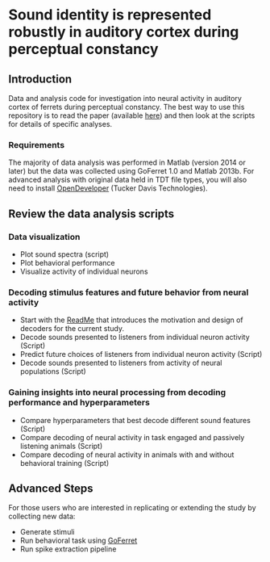 # Sound identity is represented robustly in auditory cortex during perceptual constancy

## Introduction

Data and analysis code for investigation into neural activity in auditory cortex of ferrets during perceptual constancy. The best way to use this repository is to read the paper (available [here](https://www.nature.com/articles/s41467-018-07237-3)) and then look at the scripts for details of specific analyses. 

### Requirements

The majority of data analysis was performed in Matlab (version 2014 or later) but the data was collected using GoFerret 1.0 and Matlab 2013b. For advanced analysis with original data held in TDT file types, you will also need to install [OpenDeveloper](https://www.tdt.com/component/opendeveloper/) (Tucker Davis Technologies).

## Review the data analysis scripts

### Data visualization
* Plot sound spectra (script)
* Plot behavioral performance
* Visualize activity of individual neurons

### Decoding stimulus features and future behavior from neural activity
* Start with the <a href="./decoding_neural_activity/ReadMe.md">ReadMe</a> that introduces the motivation and design of decoders for the current study. 
* Decode sounds presented to listeners from individual neuron activity (Script)
* Predict future choices of listeners from individual neuron activity (Script)
* Decode sounds presented to listeners from activity of neural populations (Script)

### Gaining insights into neural processing from decoding performance and hyperparameters
* Compare hyperparameters that best decode different sound features (Script)
* Compare decoding of neural activity in task engaged and passively listening animals (Script)
* Compare decoding of neural activity in animals with and without behavioral training (Script)


## Advanced Steps

For those users who are interested in replicating or extending the study by collecting new data:

* Generate stimuli
* Run behavioral task using [GoFerret](https://github.com/stephentown42/GoFerret/tree/master/timbre_discrimination)
* Run spike extraction pipeline

